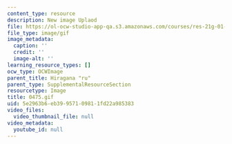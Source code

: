 ```yaml
---
content_type: resource
description: New image Uplaod
file: https://ol-ocw-studio-app-qa.s3.amazonaws.com/courses/res-21g-01-kana-spring-2010/5e2963b6eb39957109811fd22a985383_0475.gif
file_type: image/gif
image_metadata:
  caption: ''
  credit: ''
  image-alt: ''
learning_resource_types: []
ocw_type: OCWImage
parent_title: Hiragana "ru"
parent_type: SupplementalResourceSection
resourcetype: Image
title: 0475.gif
uid: 5e2963b6-eb39-9571-0981-1fd22a985383
video_files:
  video_thumbnail_file: null
video_metadata:
  youtube_id: null
---
```

